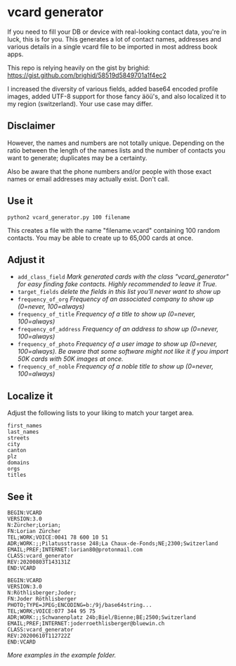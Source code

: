 # vcard generator
If you need to fill your DB or device with real-looking contact data, you're in luck, this is for you. This generates a lot of contact names, addresses and various details in a single vcard file to be imported in most address book apps.

This repo is relying heavily on the gist by brighid:
https://gist.github.com/brighid/58519d5849701a1f4ec2

I increased the diversity of various fields, added base64 encoded profile images, added UTF-8 support for those fancy äöü's, and also localized it to my region (switzerland).
Your use case may differ.

## Disclaimer
However, the names and numbers are not totally unique. Depending on the ratio between the length of the names lists and the number of contacts you want to generate; duplicates may be a certainty.

Also be aware that the phone numbers and/or people with those exact names or email addresses may actually exist. Don't call.

## Use it
```
python2 vcard_generator.py 100 filename
```
This creates a file with the name "filename.vcard" containing 100 random contacts. You may be able to create up to 65,000 cards at once.

## Adjust it
- `add_class_field` *Mark generated cards with the class "vcard_generator" for easy finding fake contacts. Highly recommended to leave it True.*
- `target_fields` *delete the fields in this list you'll never want to show up*
- `frequency_of_org` *Frequency of an associated company to show up (0=never, 100=always)*
- `frequency_of_title` *Frequency of a title to show up (0=never, 100=always)*
- `frequency_of_address` *Frequency of an address to show up (0=never, 100=always)*
- `frequency_of_photo` *Frequency of a user image to show up (0=never, 100=always). Be aware that some software might not like it if you import 50K cards with 50K images at once.*
- `frequency_of_noble` *Frequency of a noble title to show up (0=never, 100=always)*

## Localize it
Adjust the following lists to your liking to match your target area.
```
first_names
last_names
streets
city
canton
plz
domains
orgs
titles
```

## See it
```
BEGIN:VCARD
VERSION:3.0
N:Zürcher;Lorian;
FN:Lorian Zürcher
TEL;WORK;VOICE:0041 78 600 10 51
ADR;WORK:;;Pilatusstrasse 248;La Chaux-de-Fonds;NE;2300;Switzerland
EMAIL;PREF;INTERNET:lorian80@protonmail.com
CLASS:vcard_generator
REV:20200803T143131Z
END:VCARD
```
```
BEGIN:VCARD
VERSION:3.0
N:Röthlisberger;Joder;
FN:Joder Röthlisberger
PHOTO;TYPE=JPEG;ENCODING=b:/9j/base64string...
TEL;WORK;VOICE:077 344 95 75
ADR;WORK:;;Schwanenplatz 24b;Biel/Bienne;BE;2500;Switzerland
EMAIL;PREF;INTERNET:joderroethlisberger@bluewin.ch
CLASS:vcard_generator
REV:20200610T112722Z
END:VCARD
```
*More examples in the example folder.*
